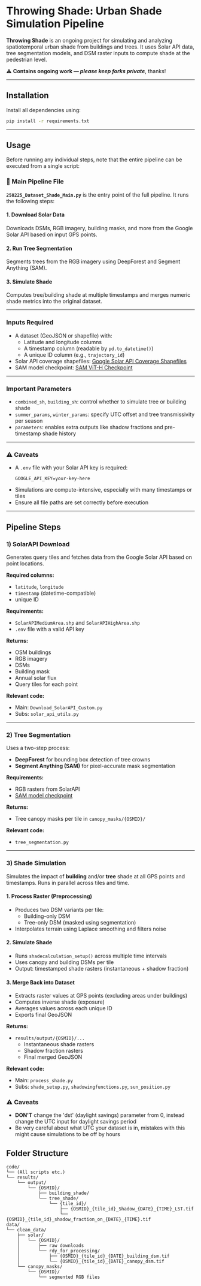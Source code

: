 # Throwing Shade: Urban Shade Simulation Pipeline

**Throwing Shade** is an ongoing project for simulating and analyzing spatiotemporal urban shade from buildings and trees. It uses Solar API data, tree segmentation models, and DSM raster inputs to compute shade at the pedestrian level.

⚠️ **Contains ongoing work — _please keep forks private_**, thanks!

---

## Installation

Install all dependencies using:

```bash
pip install -r requirements.txt
```

---

## Usage

Before running any individual steps, note that the entire pipeline can be executed from a single script:

### 🧠 Main Pipeline File

**`250225_Dataset_Shade_Main.py`** is the entry point of the full pipeline. It runs the following steps:

#### 1. Download Solar Data
Downloads DSMs, RGB imagery, building masks, and more from the Google Solar API based on input GPS points.

#### 2. Run Tree Segmentation
Segments trees from the RGB imagery using DeepForest and Segment Anything (SAM).

#### 3. Simulate Shade
Computes tree/building shade at multiple timestamps and merges numeric shade metrics into the original dataset.

---

### Inputs Required

- A dataset (GeoJSON or shapefile) with:
  - Latitude and longitude columns
  - A timestamp column (readable by `pd.to_datetime()`)
  - A unique ID column (e.g., `trajectory_id`)
- Solar API coverage shapefiles:
  [Google Solar API Coverage Shapefiles](https://developers.google.com/maps/documentation/solar/coverage)
- SAM model checkpoint:
  [SAM ViT-H Checkpoint](https://github.com/facebookresearch/segment-anything#model-checkpoints)

---

### Important Parameters

- `combined_sh`, `building_sh`: control whether to simulate tree or building shade
- `summer_params`, `winter_params`: specify UTC offset and tree transmissivity per season
- `parameters`: enables extra outputs like shadow fractions and pre-timestamp shade history

---

### ⚠️ Caveats

- A `.env` file with your Solar API key is required:
  ```env
  GOOGLE_API_KEY=your-key-here
  ```
- Simulations are compute-intensive, especially with many timestamps or tiles
- Ensure all file paths are set correctly before execution

---

## Pipeline Steps

### 1) SolarAPI Download

Generates query tiles and fetches data from the Google Solar API based on point locations.

**Required columns:**
- `latitude`, `longitude`
- `timestamp` (datetime-compatible)
- unique ID

**Requirements:**
- `SolarAPIMediumArea.shp` and `SolarAPIHighArea.shp`
- `.env` file with a valid API key

**Returns:**
- OSM buildings
- RGB imagery
- DSMs
- Building mask
- Annual solar flux
- Query tiles for each point

**Relevant code:**
- Main: `Download_SolarAPI_Custom.py`
- Subs: `solar_api_utils.py`

---

### 2) Tree Segmentation

Uses a two-step process:
- **DeepForest** for bounding box detection of tree crowns
- **Segment Anything (SAM)** for pixel-accurate mask segmentation

**Requirements:**
- RGB rasters from SolarAPI
- [SAM model checkpoint](https://dl.fbaipublicfiles.com/segment_anything/sam_vit_h_4b8939.pth)

**Returns:**
- Tree canopy masks per tile in `canopy_masks/{OSMID}/`

**Relevant code:**
- `tree_segmentation.py`

---

### 3) Shade Simulation

Simulates the impact of **building** and/or **tree** shade at all GPS points and timestamps. Runs in parallel across tiles and time.

#### 1. Process Raster (Preprocessing)
- Produces two DSM variants per tile:
  - Building-only DSM
  - Tree-only DSM (masked using segmentation)
- Interpolates terrain using Laplace smoothing and filters noise

#### 2. Simulate Shade
- Runs `shadecalculation_setup()` across multiple time intervals
- Uses canopy and building DSMs per tile
- Output: timestamped shade rasters (instantaneous + shadow fraction)

#### 3. Merge Back into Dataset
- Extracts raster values at GPS points (excluding areas under buildings)
- Computes inverse shade (exposure)
- Averages values across each unique ID
- Exports final GeoJSON

**Returns:**
- `results/output/{OSMID}/...`
  - Instantaneous shade rasters
  - Shadow fraction rasters
  - Final merged GeoJSON

**Relevant code:**
- Main: `process_shade.py`
- Subs: `shade_setup.py`, `shadowingfunctions.py`, `sun_position.py`

### ⚠️ Caveats

- **DON'T** change the 'dst' (daylight savings) parameter from 0, instead change the UTC input for daylight savings period
- Be very careful about what UTC your dataset is in, mistakes with this might cause simulations to be off by hours

## Folder Structure

```
code/
└── (All scripts etc.)
└── results/
    └── output/
        └── {OSMID}/
            ├── building_shade/
            └── tree_shade/
                └── {tile_id}/
                    ├── {OSMID}_{tile_id}_Shadow_{DATE}_{TIME}_LST.tif
                    └── {OSMID}_{tile_id}_shadow_fraction_on_{DATE}_{TIME}.tif
data/
└── clean_data/
    ├── solar/
    │   └── {OSMID}/
    │       ├── raw downloads
    │       └── rdy_for_processing/
    │           ├── {OSMID}_{tile_id}_{DATE}_building_dsm.tif
    │           └── {OSMID}_{tile_id}_{DATE}_canopy_dsm.tif
    └── canopy_masks/
        └── {OSMID}/
            └── segmented RGB files
```
